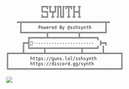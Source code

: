 <!-- <p align=center><img width=90% src="banner.gif"></img></p> -->










                 ╔═╗╦ ╦╔╗╔╔╦╗╦ ╦
                 ╚═╗╚╦╝║║║ ║ ╠═╣
                 ╚═╝ ╩ ╝╚╝ ╩ ╩ ╩
        ═╦═══════════════════════════════╦═
         ║      Powered By @sshsynth     ║ 
         ╚═════════╦═══════════╦═════════╝ 
            ╔══════╩═══════════╩══════╗     
          ╔═╣-----------------------  ╠═╗    
          ║ ╚═════╦═════════════╦═════╝ ║  
    ╔═════╩═══════╩═════════════╩═══════╩══════╗ 
    ║        https://guns.lol/sshsynth         ║
    ║        https://discord.gg/synth          ║
    ╚══════════════════════════════════════════╝
  


 



















![](https://raw.githubusercontent.com/Sutil/Sutil/2b2fad3bf54522bb30c8c170591fc68ff51b69e6/github-contribution-grid-snake2.svg)
